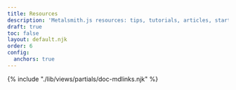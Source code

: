 ```yaml
---
title: Resources
description: 'Metalsmith.js resources: tips, tutorials, articles, starters'
draft: true
toc: false
layout: default.njk
order: 6
config:
  anchors: true
---
```

{% include "./lib/views/partials/doc-mdlinks.njk" %}
